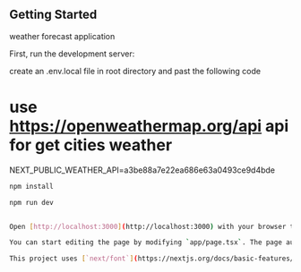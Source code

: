 ## Getting Started

weather forecast application

First, run the development server:

create an .env.local file in root directory and past the following code

# use https://openweathermap.org/api api for get cities weather 
NEXT_PUBLIC_WEATHER_API=a3be88a7e22ea686e63a0493ce9d4bde

```bash
npm install

npm run dev


Open [http://localhost:3000](http://localhost:3000) with your browser to see the result.

You can start editing the page by modifying `app/page.tsx`. The page auto-updates as you edit the file.

This project uses [`next/font`](https://nextjs.org/docs/basic-features/font-optimization) to automatically optimize and load Inter, a custom Google Font.

